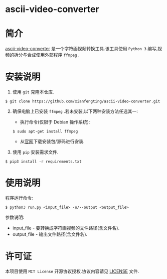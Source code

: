 
# ascii-video-converter

# 简介
[ascii-video-converter](https://github.com/xianfengting/ascii-video-converter) 是一个字符画视频转换工具\.该工具使用 ```Python 3``` 编写,视频的拆分与合成使用外部程序 ```ffmpeg``` \.

# 安装说明

1. 使用 ```git``` 克隆本仓库\.

```
$ git clone https://github.com/xianfengting/ascii-video-converter.git
```

2. 确保电脑上已安装 ```ffmpeg``` \.若未安装,以下两种安装方法任选其一:

    - 执行命令\(仅限于 Debian 操作系统\):
    ```
    $ sudo apt-get install ffmpeg
    ```
    - 从[官网](https://ffmpeg.org)下载安装包/源码进行安装\.

3. 使用 ```pip``` 安装需求文件\.
```
$ pip3 install -r requirements.txt
```

# 使用说明

程序运行命令:

```
$ python3 run.py <input_file> -o/--output <output_file>
```

参数说明:

- input_file - 要转换成字符画视频的文件路径\(含文件名\)\.
- output_file - 输出文件路径\(含文件名\)\.

# 许可证

本项目使用 ```MIT License``` 开源协议授权\.协议内容请见 [LICENSE](LICENSE) 文件\.
